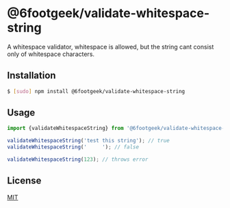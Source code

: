 # @6footgeek/validate-whitespace-string 
A whitespace validator, whitespace is allowed, but the string cant consist only of whitespace characters.

## Installation
```bash
$ [sudo] npm install @6footgeek/validate-whitespace-string
```

## Usage
```js
import {validateWhitespaceString} from '@6footgeek/validate-whitespace-string';

validateWhitespaceString('test this string'); // true
validateWhitespaceString('     '); // false

validateWhitespaceString(123); // throws error
```

## License

[MIT](LICENSE)
